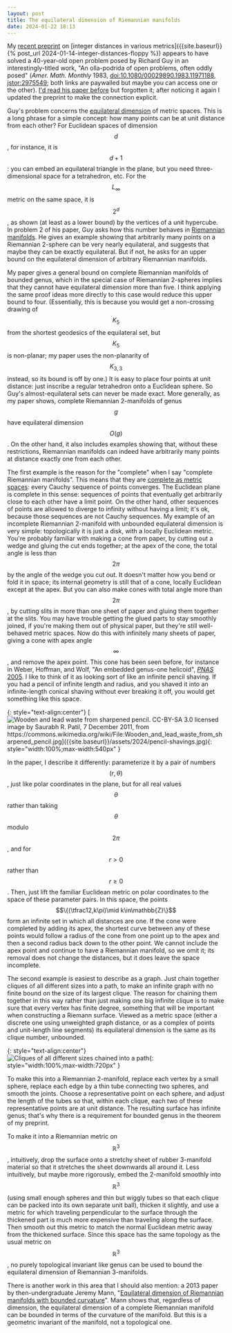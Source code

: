 ```yaml
---
layout: post
title: The equilateral dimension of Riemannian manifolds
date: 2024-01-22 18:13
---
```

My [recent preprint](https://arxiv.org/abs/2401.06328) on [integer distances in various metrics]({{site.baseurl}}{% post_url 2024-01-14-integer-distances-floppy %}) appears to have solved a 40-year-old open problem posed by Richard Guy in an interestingly-titled work, "An olla-podrida of open problems, often oddly posed" (_Amer. Math. Monthly_ 1983, [doi:10.1080/00029890.1983.11971188](https://doi.org/10.1080/00029890.1983.11971188), [jstor:2975549](https://www.jstor.org/stable/2975549); both links are paywalled but maybe you can access one or the other). [I'd read his paper before](https://en.wikipedia.org/w/index.php?title=Equilateral_dimension&oldid=379650644) but forgotten it; after noticing it again I updated the preprint to make the connection explicit.

Guy's problem concerns the [equilateral dimension](https://en.wikipedia.org/wiki/Equilateral_dimension) of metric spaces. This is a long phrase for a simple concept: how many points can be at unit distance from each other? For Euclidean spaces of dimension $$d$$, for instance, it is $$d+1$$: you can embed an equilateral triangle in the plane, but you need three-dimensional space for a tetrahedron, etc. For the $$L_\infty$$ metric on the same space, it is $$2^d$$, as shown (at least as a lower bound) by the vertices of a unit hypercube. In problem 2 of his paper, Guy asks how this number behaves in [Riemannian manifolds](https://en.wikipedia.org/wiki/Riemannian_manifold). He gives an example showing that arbitrarily many points on a Riemannian 2-sphere can be very nearly equilateral, and suggests that maybe they can be exactly equilateral. But if not, he asks for an upper bound on the equilateral dimension of arbitrary Riemannian manifolds.

My paper gives a general bound on complete Riemannian manifolds of bounded genus, which in the special case of Riemannian 2-spheres implies that they cannot have equilateral dimension more than five. I think applying the same proof ideas more directly to this case would reduce this upper bound to four. (Essentially, this is because you would get a non-crossing drawing of $$K_5$$ from the shortest geodesics of the equilateral set, but $$K_5$$ is non-planar; my paper uses the non-planarity of $$K_{3,3}$$ instead, so its bound is off by one.) It is easy to place four points at unit distance: just inscribe a regular tetrahedron onto a Euclidean sphere. So Guy's almost-equilateral sets can never be made exact. More generally, as my paper shows, complete Riemannian 2-manifolds of genus $$g$$ have equilateral dimension $$O(g)$$. On the other hand, it also includes examples showing that, without these restrictions, Riemannian manifolds can indeed have arbitrarily many points at distance exactly one from each other.

The first example is the reason for the "complete" when I say "complete Riemannian manifolds". This means that they are [complete as metric spaces](https://en.wikipedia.org/wiki/Complete_metric_space): every Cauchy sequence of points converges. The Euclidean plane is complete in this sense: sequences of points that eventually get arbitrarily close to each other have a limit point. On the other hand, other sequences of points are allowed to diverge to infinity without having a limit; it's ok, because those sequences are not Cauchy sequences. My example of an incomplete Riemannian 2-manifold with unbounded equilateral dimension is very simple: topologically it is just a disk, with a locally Euclidean metric. You're probably familiar with making a cone from paper, by cutting out a wedge and gluing the cut ends together; at the apex of the cone, the total angle is less than $$2\pi$$ by the angle of the wedge you cut out. It doesn't matter how you bend or fold it in space; its internal geometry is still that of a cone, locally Euclidean except at the apex. But you can also make cones with total angle more than $$2\pi$$, by cutting slits in more than one sheet of paper and gluing them together at the slits. You may have trouble getting the glued parts to stay smoothly joined, if you're making them out of physical paper, but they're still well-behaved metric spaces. Now do this with infinitely many sheets of paper, giving a cone with apex angle $$\infty$$, and remove the apex point. This cone has been seen before, for instance in Weber, Hoffman, and Wolf, "An embedded genus-one helicoid", [_PNAS_ 2005](https://doi.org/10.1073/pnas.0508008102). I like to think of it as looking sort of like an infinite pencil shaving. If you had a pencil of infinite length and radius, and you shaved it into an infinite-length conical shaving without ever breaking it off, you would get something like this space.

{: style="text-align:center"}
[![Wooden and lead waste from sharpened pencil. CC-BY-SA 3.0 licensed image by Saurabh R. Patil, 7 December 2011, from https://commons.wikimedia.org/wiki/File:Wooden_and_lead_waste_from_sharpened_pencil.jpg]({{site.baseurl}}/assets/2024/pencil-shavings.jpg){: style="width:100%;max-width:540px" }](https://commons.wikimedia.org/wiki/File:Wooden_and_lead_waste_from_sharpened_pencil.jpg)

In the paper, I describe it differently: parameterize it by a pair of numbers $$(r,\theta)$$, just like polar coordinates in the plane, but for all real values $$\theta$$ rather than taking $$\theta$$ modulo $$2\pi$$, and for $$r>0$$ rather than $$r\ge 0$$. Then, just lift the familiar Euclidean metric on polar coordinates to the space of these parameter pairs. In this space, the points $$\{(\tfrac12,k\pi)\mid k\in\mathbb{Z}\}$$ form an infinite set in which all distances are one. If the cone were completed by adding its apex, the shortest curve between any of these points would follow a radius of the cone from one point up to the apex and then a second radius back down to the other point. We cannot include the apex point and continue to have a Riemannian manifold, so we omit it; its removal does not change the distances, but it does leave the space incomplete.

The second example is easiest to describe as a graph. Just chain together cliques of all different sizes into a path, to make an infinite graph with no finite bound on the size of its largest clique. The reason for chaining them together in this way rather than just making one big infinite clique is to make sure that every vertex has finite degree, something that will be important when constructing a Riemann surface. Viewed as a metric space (either a discrete one using unweighted graph distance, or as a complex of points and unit-length line segments) its equilateral dimension is the same as its clique number, unbounded.

{: style="text-align:center"}
![Cliques of all different sizes chained into a path]({{site.baseurl}}/assets/2024/clique-chain.svg){: style="width:100%;max-width:720px" }

To make this into a Riemannian 2-manifold, replace each vertex by a small sphere, replace each edge by a thin tube connecting two spheres, and smooth the joints. Choose a representative point on each sphere, and adjust the length of the tubes so that, within each clique, each two of these representative points are at unit distance. The resulting surface has infinite genus; that's why there is a requirement for bounded genus in the theorem of my preprint.

To make it into a Riemannian metric on $$\mathbb{R}^3$$, intuitively, drop the surface onto a stretchy sheet of rubber 3-manifold material so that it stretches the sheet downwards all around it. Less intuitively, but maybe more rigorously, embed the 2-manifold smoothly into $$\mathbb{R}^3$$ (using small enough spheres and thin but wiggly tubes so that each clique can be packed into its own separate unit ball), thicken it slightly, and use a metric for which traveling perpendicular to the surface through the thickened part is much more expensive than traveling along the surface. Then smooth out this metric to match the normal Euclidean metric away from the thickened surface. Since this space has the same topology as the usual metric on $$\mathbb{R}^3$$, no purely topological invariant like genus can be used to bound the equilateral dimension of Riemannian 3-manifolds.

There is another work in this area that I should also mention: a 2013 paper by then-undergraduate Jeremy Mann, "[Equilateral dimension of Riemannian manifolds with bounded curvature](https://scholar.rose-hulman.edu/rhumj/vol14/iss1/8/)". Mann shows that, regardless of dimension, the equilateral dimension of a complete Riemannian manifold can be bounded in terms of the curvature of the manifold. But this is a geometric invariant of the manifold, not a topological one.